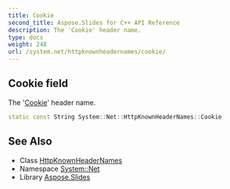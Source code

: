 ```yaml
---
title: Cookie
second_title: Aspose.Slides for C++ API Reference
description: The 'Cookie' header name.
type: docs
weight: 248
url: /system.net/httpknownheadernames/cookie/
---
```

## Cookie field


The '[Cookie](../../cookie/)' header name.

```cpp
static const String System::Net::HttpKnownHeaderNames::Cookie
```

## See Also

* Class [HttpKnownHeaderNames](../)
* Namespace [System::Net](../../)
* Library [Aspose.Slides](../../../)